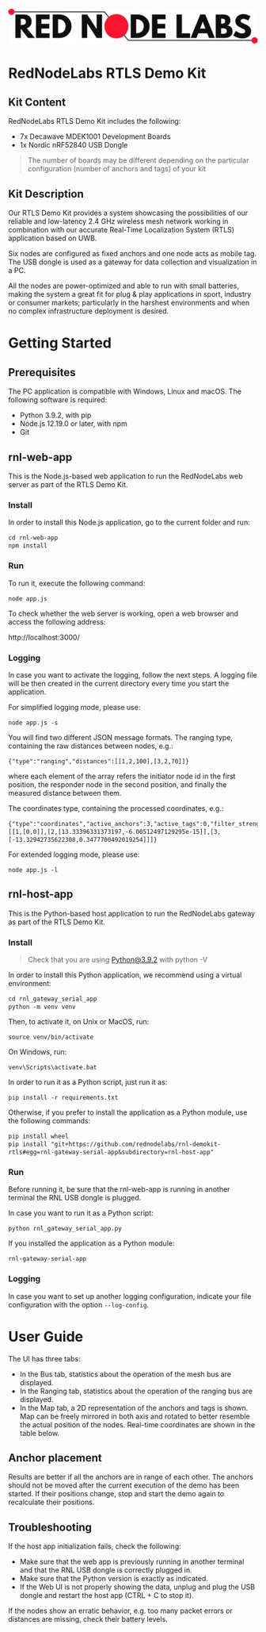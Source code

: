 ![logo](./rnl-web-app/webpage/img/logo.png)

# RedNodeLabs RTLS Demo Kit  

## Kit Content

RedNodeLabs RTLS Demo Kit includes the following:

* 7x Decawave MDEK1001 Development Boards
* 1x Nordic nRF52840 USB Dongle

> The number of boards may be different depending on the particular configuration (number of anchors and tags) of your kit


## Kit Description

Our RTLS Demo Kit provides a system showcasing the possibilities of our reliable and low-latency 2.4 GHz wireless mesh network
working in combination with our accurate Real-Time Localization System (RTLS) application based on UWB.

Six nodes are configured as fixed anchors and one node acts as mobile tag. The USB dongle is used as a gateway for data collection and visualization in a PC.

All the nodes are power-optimized and able to run with small batteries, making the system a great fit for plug & play applications in sport, industry or
consumer markets; particularly in the harshest environments and when no complex infrastructure deployment is desired.


# Getting Started

## Prerequisites

The PC application is compatible with Windows, Linux and macOS. The following software is required:

* Python 3.9.2, with pip
* Node.js 12.19.0 or later, with npm
* Git


## rnl-web-app

This is the Node.js-based web application to run the RedNodeLabs web server as part of the RTLS Demo Kit.

### Install

In order to install this Node.js application, go to the current folder and run:
```
cd rnl-web-app
npm install
```

### Run

To run it, execute the following command:
```
node app.js
```

To check whether the web server is working, open a web browser and access the following address:

http://localhost:3000/

### Logging

In case you want to activate the logging, follow the next steps.
A logging file will be then created in the current directory every time
you start the application.

For simplified logging mode, please use:
```
node app.js -s
```

You will find two different JSON message formats.
The ranging type, containing the raw distances between nodes, e.g.:
```
{"type":"ranging","distances":[[1,2,100],[3,2,70]]}
```
where each element of the array refers the initiator node id in the first position,
the responder node in the second position, and finally the measured distance between them.

The coordinates type, containing the processed coordinates, e.g.:
```
{"type":"coordinates","active_anchors":3,"active_tags":0,"filter_strength":32,"active_anchors_coordinates":[[1,[0,0]],[2,[13.33396331373197,-6.00512497129295e-15]],[3,[-13.32942735622308,0.3477700492019254]]]}
```

For extended logging mode, please use:
```
node app.js -l
```


## rnl-host-app

This is the Python-based host application to run the RedNodeLabs gateway as part of the RTLS Demo Kit.

### Install

> Check that you are using Python@3.9.2 with python -V

In order to install this Python application, we recommend using a virtual environment:
```
cd rnl_gateway_serial_app
python -m venv venv
```

Then, to activate it, on Unix or MacOS, run:
```
source venv/bin/activate
```

On Windows, run:
```
venv\Scripts\activate.bat
```

In order to run it as a Python script, just run it as:
```
pip install -r requirements.txt
```

Otherwise, if you prefer to install the application as a Python module, use the following commands:
```
pip install wheel
pip install "git+https://github.com/rednodelabs/rnl-demokit-rtls#egg=rnl-gateway-serial-app&subdirectory=rnl-host-app"
```

### Run

Before running it, be sure that the rnl-web-app is running in another terminal the RNL USB dongle is plugged.

In case you want to run it as a Python script:
```
python rnl_gateway_serial_app.py
```

If you installed the application as a Python module:
```
rnl-gateway-serial-app
```

### Logging

In case you want to set up another logging configuration, indicate your file configuration with the option `--log-config`.


# User Guide

The UI has three tabs:

* In the Bus tab, statistics about the operation of the mesh bus are displayed.
* In the Ranging tab, statistics about the operation of the ranging bus are displayed.
* In the Map tab, a 2D representation of the anchors and tags is shown. Map can be freely mirrored in both axis and rotated to better resemble the actual position of the nodes. Real-time coordinates are shown in the table below.


## Anchor placement

Results are better if all the anchors are in range of each other. The anchors should not be moved after the current execution of the demo has been started. If their positions change, stop and start
the demo again to recalculate their positions.


## Troubleshooting

If the host app initialization fails, check the following:
* Make sure that the web app is previously running in another terminal and that the RNL USB dongle is correctly plugged in.
* Make sure that the Python version is exactly as indicated.
* If the Web UI is not properly showing the data, unplug and plug the USB dongle and restart the host app (CTRL + C to stop it).

If the nodes show an erratic behavior, e.g. too many packet errors or distances are missing, check their battery levels.
